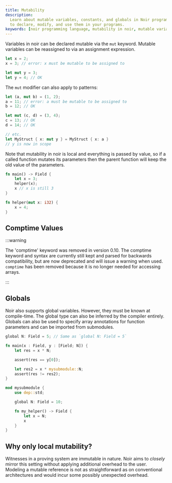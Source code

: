```yaml
---
title: Mutability
description:
  Learn about mutable variables, constants, and globals in Noir programming language. Discover how
  to declare, modify, and use them in your programs.
keywords: [noir programming language, mutability in noir, mutable variables, constants, globals]
---
```


Variables in noir can be declared mutable via the `mut` keyword. Mutable variables can be reassigned
to via an assignment expression.

```rust
let x = 2;
x = 3; // error: x must be mutable to be assigned to

let mut y = 3;
let y = 4; // OK
```

The `mut` modifier can also apply to patterns:

```rust
let (a, mut b) = (1, 2);
a = 11; // error: a must be mutable to be assigned to
b = 12; // OK

let mut (c, d) = (3, 4);
c = 13; // OK
d = 14; // OK

// etc.
let MyStruct { x: mut y } = MyStruct { x: a }
// y is now in scope
```

Note that mutability in noir is local and everything is passed by value, so if a called function
mutates its parameters then the parent function will keep the old value of the parameters.

```rust
fn main() -> Field {
    let x = 3;
    helper(x);
    x // x is still 3
}

fn helper(mut x: i32) {
    x = 4;
}
```

## Comptime Values

:::warning

The 'comptime' keyword was removed in version 0.10. The comptime keyword and syntax are currently still kept and parsed for backwards compatibility, but are now deprecated and will issue a warning when used. `comptime` has been removed because it is no longer needed for accessing arrays.

:::

## Globals

Noir also supports global variables. However, they must be known at compile-time. The
global type can also be inferred by the compiler entirely. Globals can also be used to specify array
annotations for function parameters and can be imported from submodules.

```rust
global N: Field = 5; // Same as `global N: Field = 5`

fn main(x : Field, y : [Field; N]) {
    let res = x * N;

    assert(res == y[0]);

    let res2 = x * mysubmodule::N;
    assert(res != res2);
}

mod mysubmodule {
    use dep::std;

    global N: Field = 10;

    fn my_helper() -> Field {
        let x = N;
        x
    }
}
```

## Why only local mutability?

Witnesses in a proving system are immutable in nature. Noir aims to _closely_ mirror this setting
without applying additional overhead to the user. Modeling a mutable reference is not as
straightforward as on conventional architectures and would incur some possibly unexpected overhead.
